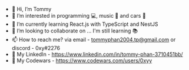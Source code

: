 - 👋 Hi, I’m Tommy
- 👀 I’m interested in programming 💻, music 🎵 and cars 🚗
- 🌱 I’m currently learning React.js with TypeScript and NestJS
- 💞️ I’m looking to collaborate on ... I'm still learning 📚
- 📫 How to reach me? via email - tommyphan2004.tp@gmail.com or discord - 0xy#2276
- 💼 My LinkedIn - https://www.linkedin.com/in/tommy-phan-3710451bb/
- 🔫 My Codewars - https://www.codewars.com/users/0xyy

<!---
0xyy/0xyy is a ✨ special ✨ repository because its `README.md` (this file) appears on your GitHub profile.
You can click the Preview link to take a look at your changes.
--->
